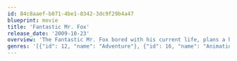 ```yaml
---
id: 84c8aaef-b071-4be1-8342-3dc9f29b4a47
blueprint: movie
title: 'Fantastic Mr. Fox'
release_date: '2009-10-23'
overview: 'The Fantastic Mr. Fox bored with his current life, plans a heist against the three local farmers. The farmers, tired of sharing their chickens with the sly fox, seek revenge against him and his family.'
genres: '[{"id": 12, "name": "Adventure"}, {"id": 16, "name": "Animation"}, {"id": 35, "name": "Comedy"}, {"id": 10751, "name": "Family"}]'
---
```


